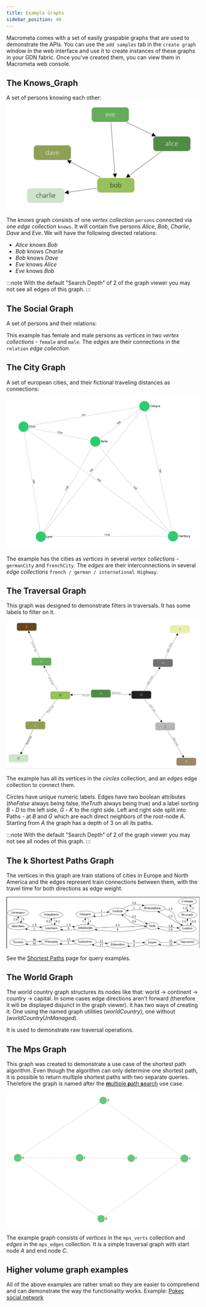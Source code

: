 ```yaml
---
title: Example Graphs
sidebar_position: 40
---
```


Macrometa comes with a set of easily graspable graphs that are used to demonstrate the APIs.
You can use the `add samples` tab in the `create graph` window in the web interface and use it to create instances of these graphs in your GDN fabric. Once you've created them, you can view them in Macrometa web console.

## The Knows\_Graph

A set of persons knowing each other:
![Persons relation Example Graph](/img/knows_graph.png)

The _knows_ graph consists of one _vertex collection_ `persons` connected via one _edge collection_ `knows`.
It will contain five persons _Alice_, _Bob_, _Charlie_, _Dave_ and _Eve_.
We will have the following directed relations:

- _Alice_ knows _Bob_
- _Bob_ knows _Charlie_
- _Bob_ knows _Dave_
- _Eve_ knows _Alice_
- _Eve_ knows _Bob_

:::note
With the default "Search Depth" of 2 of the graph viewer you may not see all edges of this graph.
:::

## The Social Graph

A set of persons and their relations:

<!-- ![Social Example Graph](/img/social_graph.png) -->

This example has female and male persons as _vertices_ in two _vertex collections_ - `female` and `male`. The _edges_ are their connections in the `relation` _edge collection_.

## The City Graph

A set of european cities, and their fictional traveling distances as connections:

![Cities Example Graph](/img/cities_graph.png)

The example has the cities as _vertices_ in several _vertex collections_ - `germanCity` and `frenchCity`. The _edges_ are their interconnections in several _edge collections_ `french / german / international Highway`.

## The Traversal Graph

This graph was designed to demonstrate filters in traversals. It has some labels to filter on it.

![Traversal Graph](/img/traversal_graph.png)

The example has all its vertices in the _circles_ collection, and an _edges_ edge collection to connect them.

Circles have unique numeric labels. Edges have two boolean attributes (_theFalse_ always being false, _theTruth_ always being true) and a label sorting _B_ - _D_ to the left side, _G_ - _K_ to the right side. Left and right side split into Paths - at _B_ and _G_ which are each direct neighbors of the root-node _A_. Starting from _A_ the graph has a depth of 3 on all its paths.

:::note
With the default "Search Depth" of 2 of the graph viewer you may not see all nodes of this graph.
:::

## The k Shortest Paths Graph

The vertices in this graph are train stations of cities in Europe and
North America and the edges represent train connections between them,
with the travel time for both directions as edge weight.

![Train Connection Map](/img/train_map.png)

See the [Shortest Paths](graph-queries.md#shortest-path) page for query examples.

## The World Graph

<!-- ![World Graph](/img/world_graph.png) -->

The world country graph structures its nodes like that: world → continent → country → capital. In some cases edge directions aren't forward (therefore it will be displayed disjunct in the graph viewer). It has two ways of creating it. One using the named graph utilities (_worldCountry_), one without (_worldCountryUnManaged_).

It is used to demonstrate raw traversal operations.

## The Mps Graph

This graph was created to demonstrate a use case of the shortest path algorithm. Even though the algorithm can only determine one shortest path, it is possible to return multiple shortest paths with two separate queries. Therefore the graph is named after the [**m**ultiple **p**ath **s**earch](../../queryworkers/c8ql/examples/multiple-path-search.md) use case.

![Mps Graph](/img/mps_graph.png)

The example graph consists of _vertices_ in the `mps_verts` collection and _edges_ in the `mps_edges` collection. It is a simple traversal graph with start node _A_ and end node _C_.

## Higher volume graph examples

All of the above examples are rather small so they are easier to comprehend and can demonstrate the way the functionality works. Example: [Pokec social network](https://snap.stanford.edu/data/soc-pokec.html)

